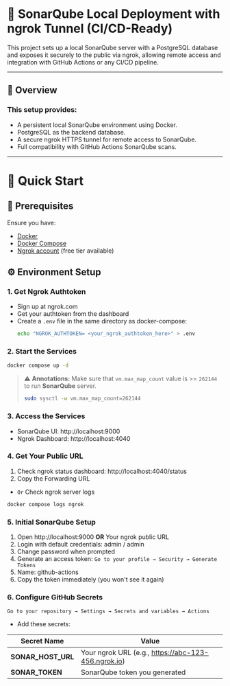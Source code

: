 # 📡 SonarQube Local Deployment with ngrok Tunnel (CI/CD-Ready)
This project sets up a local SonarQube server with a PostgreSQL database and exposes it securely to the public via ngrok, allowing remote access and integration with GitHub Actions or any CI/CD pipeline.

---

## 🚀 Overview

### This setup provides:
- A persistent local SonarQube environment using Docker.
- PostgreSQL as the backend database.
- A secure ngrok HTTPS tunnel for remote access to SonarQube.
- Full compatibility with GitHub Actions SonarQube scans.

---

# 🚀 Quick Start
## 🧩 Prerequisites
Ensure you have:
- [Docker](https://www.docker.com/)
- [Docker Compose](https://docs.docker.com/compose/)
- [Ngrok account](https://ngrok.com/) (free tier available)


## ⚙️ Environment Setup
### 1. Get Ngrok Authtoken
- Sign up at ngrok.com
- Get your authtoken from the dashboard
- Create a `.env` file in the same directory as docker-compose:
    ```bash
    echo "NGROK_AUTHTOKEN= <your_ngrok_authtoken_here>" > .env
    ```
### 2. Start the Services
```bash
docker compose up -d
```
> ⚠️ **Annotations:** Make sure that `vm.max_map_count` value is >= `262144` to run **SonarQube** server.
> ```bash
> sudo sysctl -w vm.max_map_count=262144
> ``` 

### 3. Access the Services
- SonarQube UI: http://localhost:9000
- Ngrok Dashboard: http://localhost:4040

### 4. Get Your Public URL
1. Check ngrok status dashboard: http://localhost:4040/status
2. Copy the Forwarding URL
- `Or`
Check ngrok server logs
```bash
docker compose logs ngrok
```


### 5. Initial SonarQube Setup
1. Open http://localhost:9000 **OR** Your ngrok public URL
2. Login with default credentials: admin / admin
3. Change password when prompted
4. Generate an access token: `Go to your profile → Security → Generate Tokens`
5. Name: github-actions
6. Copy the token immediately (you won't see it again)

### 6. Configure GitHub Secrets
`Go to your repository → Settings → Secrets and variables → Actions`
- Add these secrets:

| Secret Name | Value |
|----------|---------|
| **SONAR_HOST_URL** | Your ngrok URL (e.g., https://abc-123-456.ngrok.io) |
| **SONAR_TOKEN** | SonarQube token you generated |

